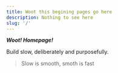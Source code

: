 ```yaml
---
title: Woot this begining pages go here
description: Nothing to see here
slug: '/'
---
```


***Woot! Homepage!***

Build slow, deliberately and purposefully.

> Slow is smooth, smoth is fast